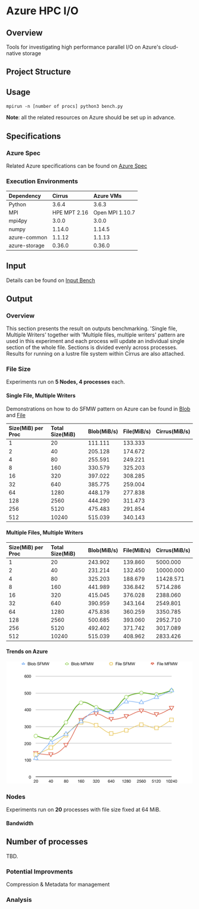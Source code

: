 # Azure HPC I/O
## Overview
Tools for investigating high performance parallel I/O on Azure's cloud-native storage 

## Project Structure

## Usage
```
mpirun -n [number of procs] python3 bench.py
```

**Note**: all the related resources on Azure should be set up in advance.

## Specifications
### Azure Spec
Related Azure specifications can be found on [Azure Spec](doc/AzureSpec.md)

### Execution Environments
| Dependency | Cirrus | Azure VMs |
| :------ | :-------| :-------|
| Python | 3.6.4 | 3.6.3 |
| MPI | HPE MPT 2.16 | Open MPI 1.10.7 |
| mpi4py | 3.0.0 | 3.0.0 |
| numpy | 1.14.0 | 1.14.5 |
| azure-common | 1.1.12 | 1.1.13 |
| azure-storage | 0.36.0 | 0.36.0 |

## Input
Details can be found on [Input Bench](doc/INPUT.md)

## Output
### Overview
This section presents the result on outputs benchmarking. 'Single file, Multiple Writers' together with 'Multiple files, multiple writers' pattern are used in this experiment and each process will update an individual single section of the whole file. Sections is divided evenly across processes. Results for running on a lustre file system within Cirrus are also attached.

### File Size
Experiments run on **5 Nodes, 4 processes** each.

#### Single File, Multiple Writers
Demonstrations on how to do SFMW pattern on Azure can be found in [Blob](doc/img/blobsfmw.jpg) and [File](doc/img/filesfmw.jpg)

| Size(MiB) per Proc | Total Size(MiB) | Blob(MiB/s) | File(MiB/s) | Cirrus(MiB/s) |
| :------ | :-------| :-------| :-------| :-------|
| 1    |    20 | 111.111 | 133.333 |  |
| 2    |    40 | 205.128 | 174.672 |  |
| 4    |    80 | 255.591 | 249.221 |  |
| 8    |   160 | 330.579 | 325.203 |  |
| 16   |   320 | 397.022 | 308.285 |  |
| 32   |   640 | 385.775 | 259.004 |  |
| 64   |  1280 | 448.179 | 277.838 |  |
| 128  |  2560 | 444.290 | 311.473 |  |
| 256  |  5120 | 475.483 | 291.854 |  |
| 512  | 10240 | 515.039 | 340.143 |  |

#### Multiple Files, Multiple Writers
| Size(MiB) per Proc | Total Size(MiB) | Blob(MiB/s) | File(MiB/s) | Cirrus(MiB/s) |
| :------ | :-------| :-------| :-------| :-------|
| 1    |     20 | 243.902 | 139.860 |  5000.000 |
| 2    |     40 | 231.214 | 132.450 | 10000.000 |
| 4    |     80 | 325.203 | 188.679 | 11428.571 |
| 8    |    160 | 441.989 | 336.842 |  5714.286 |
| 16   |    320 | 415.045 | 376.028 |  2388.060 |
| 32   |    640 | 390.959 | 343.164 |  2549.801 |
| 64   |   1280 | 475.836 | 360.259 |  3350.785 |
| 128  |   2560 | 500.685 | 393.060 |  2952.710 |
| 256  |   5120 | 492.402 | 371.742 |  3017.089 |
| 512  |  10240 | 515.039 | 408.962 |  2833.426 |

#### Trends on Azure
![Write Trends](doc/img/WriteTrend.jpg)

### Nodes
Experiments run on **20** processes with file size fixed at 64 MiB.

#### Bandwidth

## Number of processes
TBD.

### Potential Improvments
Compression & Metadata for management

### Analysis